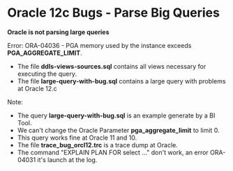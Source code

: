 # Oracle 12c Bugs - Parse Big Queries


**Oracle is not parsing large queries**

Error: ORA-04036 - PGA memory used by the instance exceeds **PGA_AGGREGATE_LIMIT**.

*   The file **ddls-views-sources.sql** contains all views necessary for executing the query. 
*   The file **large-query-with-bug.sql** contains a large query with problems at Oracle 12.c

Note: 
*   The query **large-query-with-bug.sql** is an example generate by a BI Tool.
*   We can't change the Oracle Parameter **pga_aggregate_limit** to limit 0.
*   This query works fine at Oracle 11 and 10.
*   The file **trace_bug_orcl12.trc** is a trace dump at Oracle.
*   The command "EXPLAIN PLAN FOR select ..." don't work, an error ORA-04031 it's launch at the log.